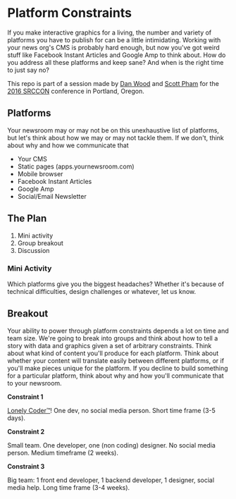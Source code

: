 # Platform Constraints

If you make interactive graphics for a living, the number and variety of platforms you have to publish for can be a little intimidating. Working with your news org's CMS is probably hard enough, but now you've got weird stuff like Facebook Instant Articles and Google Amp to think about. How do you address all these platforms and keep sane? And when is the right time to just say no?

This repo is part of a session made by [Dan Wood](https://github.com/DanielJWood) and [Scott Pham](https://github.com/scottpham) for the [2016 SRCCON](http://srccon.org/) conference in Portland, Oregon.

## Platforms
Your newsroom may or may not be on this unexhaustive list of platforms, but let's think about how we may or may not tackle them. If we don't, think about why and how we communicate that
- Your CMS
- Static pages (apps.yournewsroom.com)
- Mobile browser
- Facebook Instant Articles
- Google Amp
- Social/Email Newsletter

## The Plan

1. Mini activity
2. Group breakout
3. Discussion

### Mini Activity
Which platforms give you the biggest headaches? Whether it's because of technical difficulties, design challenges or whatever, let us know.

## Breakout
Your ability to power through platform constraints depends a lot on time and team size. We're going to break into groups and think about how to tell a story with data and graphics given a set of arbitrary constraints. Think about what kind of content you'll produce for each platform. Think about whether your content will translate easily between different platforms, or if you'll make pieces unique for the platform. If you decline to build something for a particular platform, think about why and how you'll communicate that to your newsroom.

**Constraint 1**

[Lonely Coder™](http://lcc-slack.heroku.com/)! One dev, no social media person. Short time frame (3-5 days).

**Constraint 2**

Small team. One developer, one (non coding) designer. No social media person. Medium timeframe (2 weeks).

**Constraint 3**

Big team: 1 front end developer, 1 backend developer, 1 designer, social media help. Long time frame (3-4 weeks).









